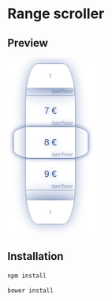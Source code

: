 # Range scroller
## Preview
![alt tag](https://github.com/jouk0/Scroller/blob/master/UI-Image.png)

## Installation
```
npm install
```
```
bower install
```
